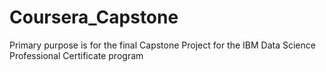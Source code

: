 # Coursera_Capstone
Primary purpose is for the final Capstone Project for the IBM Data Science Professional Certificate program
